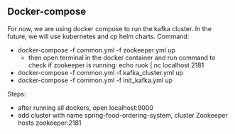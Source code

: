 ## Docker-compose
For now, we are using docker compose to run the kafka cluster. In the future, we will use kubernetes and cp helm charts.
Command:
- docker-compose -f common.yml -f zookeeper.yml up
  - then open terminal in the docker container and run command to check if zookeeper is running: echo ruok | nc localhost 2181
- docker-compose -f common.yml -f kafka_cluster.yml up
- docker-compose -f common.yml -f init_kafka.yml up

Steps:
- after running all dockers, open localhost:9000
- add cluster with name spring-food-ordering-system, cluster Zookeeper hosts zookeeper:2181